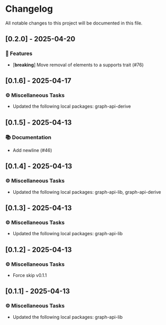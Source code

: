 # Changelog

All notable changes to this project will be documented in this file.

## [0.2.0] - 2025-04-20

### 🚀 Features

- [**breaking**] Move removal of elements to a supports trait (#76)


## [0.1.6] - 2025-04-17

### ⚙️ Miscellaneous Tasks

- Updated the following local packages: graph-api-derive


## [0.1.5] - 2025-04-13

### 📚 Documentation

- Add newline (#46)


## [0.1.4] - 2025-04-13

### ⚙️ Miscellaneous Tasks

- Updated the following local packages: graph-api-lib, graph-api-derive


## [0.1.3] - 2025-04-13

### ⚙️ Miscellaneous Tasks

- Updated the following local packages: graph-api-lib


## [0.1.2] - 2025-04-13

### ⚙️ Miscellaneous Tasks

- Force skip v0.1.1

<!-- generated by git-cliff -->
## [0.1.1] - 2025-04-13

### ⚙️ Miscellaneous Tasks

- Updated the following local packages: graph-api-lib

<!-- generated by git-cliff -->
